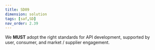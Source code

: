 ```yaml
---
title: SD09
dimension: solution
tags: [saf,SD]
nav_order: 2.39
---
```


We **MUST** adopt the right standards for API development, supported by user, consumer, and market / supplier engagement.